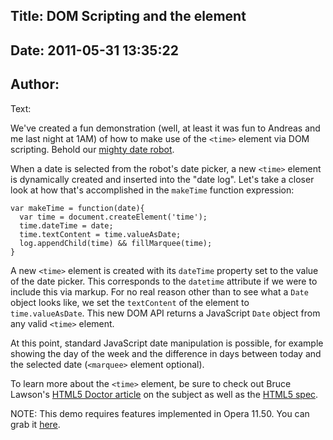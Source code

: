Title: DOM Scripting and the <time> element
----
Date: 2011-05-31 13:35:22
----
Author: 
----
Text:

<p>We&#39;ve created a fun demonstration (well, at least it was fun to Andreas and me last night at 1AM) of how to make use of the <code>&lt;time&gt;</code> element via DOM scripting. Behold our <a href="http://people.opera.com/miket/2011/5/time.html">mighty date robot</a>.</p>

<p>When a date is selected from the robot&#39;s date picker, a new <code>&lt;time&gt;</code> element is dynamically created and inserted into the &quot;date log&quot;. Let&#39;s take a closer look at how that&#39;s accomplished in the <code>makeTime</code> function expression:</p>

<pre><code>var makeTime = function(date){
  var time = document.createElement(&#39;time&#39;);
  time.dateTime = date;
  time.textContent = time.valueAsDate;
  log.appendChild(time) &amp;&amp; fillMarquee(time);
}</code></pre>

<p>A new <code>&lt;time&gt;</code> element is created with its <code>dateTime</code> property set to the value of the date picker. This corresponds to the <code>datetime</code> attribute if we were to include this via markup. For no real reason other than to see what a <code>Date</code> object looks like, we set the <code>textContent</code> of the element to <code>time.valueAsDate</code>. This new DOM API returns a JavaScript <code>Date</code> object from any valid <code>&lt;time&gt;</code> element.</p>

<p>At this point, standard JavaScript date manipulation is possible, for example showing the day of the week and the difference in days between today and the selected date (<code>&lt;marquee&gt;</code> element optional).</p>

<p>To learn more about the <code>&lt;time&gt;</code> element, be sure to check out Bruce Lawson&#39;s <a href="http://html5doctor.com/the-time-element/">HTML5 Doctor article</a> on the subject as well as the <a href="http://www.w3.org/TR/html5/text-level-semantics.html#the-time-element">HTML5 spec</a>.</p>

<p>NOTE: This demo requires features implemented in Opera 11.50. You can grab it <a href="http://www.opera.com/browser/">here</a>.</p>
